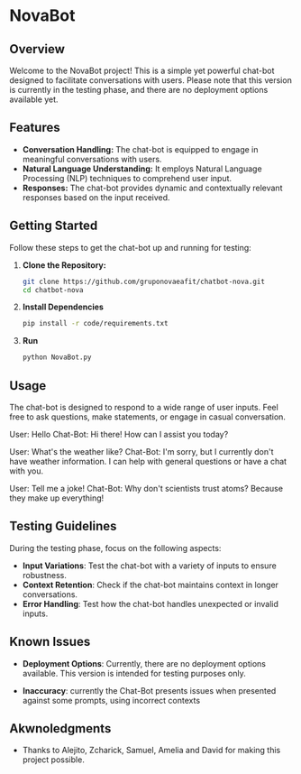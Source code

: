 # NovaBot

## Overview

Welcome to the NovaBot project! This is a simple yet powerful chat-bot designed to facilitate conversations with users. Please note that this version is currently in the testing phase, and there are no deployment options available yet.

## Features

- **Conversation Handling:** The chat-bot is equipped to engage in meaningful conversations with users.
- **Natural Language Understanding:** It employs Natural Language Processing (NLP) techniques to comprehend user input.
- **Responses:** The chat-bot provides dynamic and contextually relevant responses based on the input received.

## Getting Started

Follow these steps to get the chat-bot up and running for testing: 

1. **Clone the Repository:**
   ```bash
   git clone https://github.com/gruponovaeafit/chatbot-nova.git
   cd chatbot-nova
   ```
2. **Install Dependencies**
   ```bash
   pip install -r code/requirements.txt
   ```
3. **Run**
   ```bash
   python NovaBot.py 
   ```
## Usage

The chat-bot is designed to respond to a wide range of user inputs. Feel free to ask questions, make statements, or engage in casual conversation.

User: Hello
Chat-Bot: Hi there! How can I assist you today?

User: What's the weather like?
Chat-Bot: I'm sorry, but I currently don't have weather information. I can help with general questions or have a chat with you.

User: Tell me a joke!
Chat-Bot: Why don't scientists trust atoms? Because they make up everything!

## Testing Guidelines

During the testing phase, focus on the following aspects:

- **Input Variations**: Test the chat-bot with a variety of inputs to ensure robustness.
- **Context Retention**: Check if the chat-bot maintains context in longer conversations.
- **Error Handling**: Test how the chat-bot handles unexpected or invalid inputs.

## Known Issues

- **Deployment Options**: Currently, there are no deployment options available. This version is intended for testing purposes only.

- **Inaccuracy**: currently the Chat-Bot presents issues when presented against some prompts, using incorrect contexts

## Akwnoledgments

- Thanks to Alejito, Zcharick, Samuel, Amelia and David for making this project possible.
